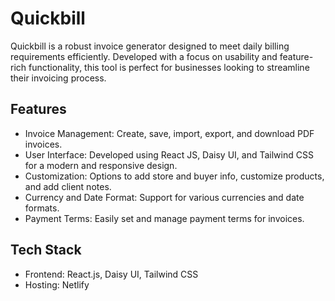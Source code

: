# Quickbill

Quickbill is a robust invoice generator designed to meet daily billing requirements efficiently. Developed with a focus on usability and feature-rich functionality, this tool is perfect for businesses looking to streamline their invoicing process.

## Features
* Invoice Management: Create, save, import, export, and download PDF invoices.
* User Interface: Developed using React JS, Daisy UI, and Tailwind CSS for a modern and responsive design.
* Customization: Options to add store and buyer info, customize products, and add client notes.
* Currency and Date Format: Support for various currencies and date formats.
* Payment Terms: Easily set and manage payment terms for invoices.

## Tech Stack
* Frontend: React.js, Daisy UI, Tailwind CSS
* Hosting: Netlify
